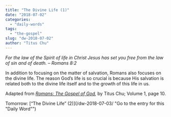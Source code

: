 ```yaml
---
title: "The Divine Life (1)"
date: "2018-07-02"
categories: 
  - "daily-words"
tags: 
  - "the-gospel"
slug: "dw-2018-07-02"
author: "Titus Chu"
---
```


_For the law of the Spirit of life in Christ Jesus has set you free from the law of sin and of death._ _– Romans 8:2_

In addition to focusing on the matter of salvation, Romans also focuses on the divine life. The reason God’s life is so crucial is because His salvation is related both to the divine life itself and to the growth of this life in us.

Adapted from _[Romans: The Gospel of God](/book-romans/ "Go to the listing for this book"),_ by Titus Chu; Volume 1, page 10.

Tomorrow: [“The Divine Life” (2)](/dw-2018-07-03/ "Go to the entry for this "Daily Word"")
